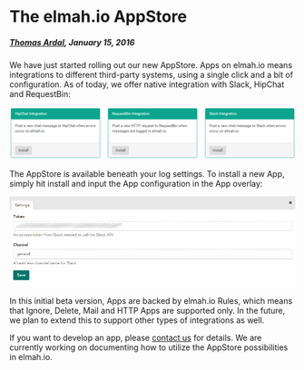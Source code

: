 # The elmah.io AppStore

##### [Thomas Ardal](http://elmah.io/about/), January 15, 2016

We have just started rolling out our new AppStore. Apps on elmah.io means integrations to different third-party systems, using a single click and a bit of configuration. As of today, we offer native integration with Slack, HipChat and RequestBin:

![AppStore](images/appstore.png)

The AppStore is available beneath your log settings. To install a new App, simply hit install and input the App configuration in the App overlay:

![App Configuration](images/appconfiguration.png)

In this initial beta version, Apps are backed by elmah.io Rules, which means that Ignore, Delete, Mail and HTTP Apps are supported only. In the future, we plan to extend this to support other types of integrations as well.

If you want to develop an app, please [contact us](https://elmah.io/about) for details. We are currently working on documenting how to utilize the AppStore possibilities in elmah.io.

